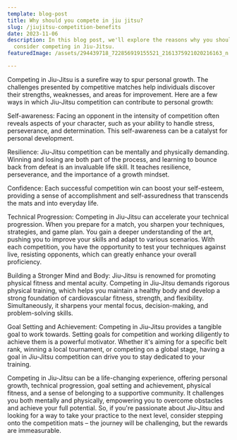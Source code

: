 ```yaml
---
template: blog-post
title: Why should you compete in jiu jitsu?
slug: /jiujitsu-competition-benefits
date: 2023-11-06
description: In this blog post, we'll explore the reasons why you should
  consider competing in Jiu-Jitsu.
featuredImage: /assets/294439718_722856919155521_2161375921020216163_n.jpg

---
```


Competing in Jiu-Jitsu is a surefire way to spur personal growth. The challenges presented by competitive matches help individuals discover their strengths, weaknesses, and areas for improvement. Here are a few ways in which Jiu-Jitsu competition can contribute to personal growth:

Self-awareness: Facing an opponent in the intensity of competition often reveals aspects of your character, such as your ability to handle stress, perseverance, and determination. This self-awareness can be a catalyst for personal development.

Resilience: Jiu-Jitsu competition can be mentally and physically demanding. Winning and losing are both part of the process, and learning to bounce back from defeat is an invaluable life skill. It teaches resilience, perseverance, and the importance of a growth mindset.

Confidence: Each successful competition win can boost your self-esteem, providing a sense of accomplishment and self-assuredness that transcends the mats and into everyday life.

Technical Progression: Competing in Jiu-Jitsu can accelerate your technical progression. When you prepare for a match, you sharpen your techniques, strategies, and game plan. You gain a deeper understanding of the art, pushing you to improve your skills and adapt to various scenarios. With each competition, you have the opportunity to test your techniques against live, resisting opponents, which can greatly enhance your overall proficiency. 

Building a Stronger Mind and Body: Jiu-Jitsu is renowned for promoting physical fitness and mental acuity. Competing in Jiu-Jitsu demands rigorous physical training, which helps you maintain a healthy body and develop a strong foundation of cardiovascular fitness, strength, and flexibility. Simultaneously, it sharpens your mental focus, decision-making, and problem-solving skills.

Goal Setting and Achievement: Competing in Jiu-Jitsu provides a tangible goal to work towards. Setting goals for competition and working diligently to achieve them is a powerful motivator. Whether it's aiming for a specific belt rank, winning a local tournament, or competing on a global stage, having a goal in Jiu-Jitsu competition can drive you to stay dedicated to your training. 

Competing in Jiu-Jitsu can be a life-changing experience, offering personal growth, technical progression, goal setting and achievement, physical fitness, and a sense of belonging to a supportive community. It challenges you both mentally and physically, empowering you to overcome obstacles and achieve your full potential. So, if you're passionate about Jiu-Jitsu and looking for a way to take your practice to the next level, consider stepping onto the competition mats – the journey will be challenging, but the rewards are immeasurable.
